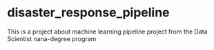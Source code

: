 # disaster_response_pipeline
This is a project about machine learning pipeline project from the Data Scientist nana-degree program
